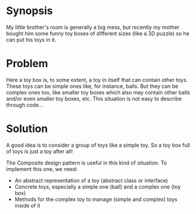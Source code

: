 # Synopsis

My little brother's room is generally a big mess, but recently my mother bought him some funny toy boxes of different sizes (like a 3D puzzle) so he can put his toys in it.

# Problem

Here a toy box is, to some extent, a toy in itself that can contain other toys. These toys can be simple ones like, for instance, balls. But they can be complex ones too, like smaller toy boxes which also may contain other balls and/or even smaller toy boxes, etc. This situation is not easy to describe through code...

# Solution

A good idea is to consider a group of toys like a simple toy. So a toy box full of toys is just a toy after all!

The Composite design pattern is useful in this kind of situation. To implement this one, we need:

  * An abstract representation of a toy (abstract class or interface)
  * Concrete toys, especially a simple one (ball) and a complex one (toy box)
  * Methods for the complex toy to manage (simple and complex) toys inside of it
